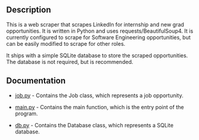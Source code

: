 ## Description

This is a web scraper that scrapes LinkedIn for internship and new grad opportunities. It is written in Python and uses requests/BeautifulSoup4. It is currently configured to scrape for Software Engineering opportunities, but can be easily modified to scrape for other roles.

It ships with a simple SQLite database to store the scraped opportunities. The database is not required, but is recommended.

## Documentation

- [job.py](job.html) - Contains the Job class, which represents a job opportunity.

- [main.py](main.html) - Contains the main function, which is the entry point of the program.

- [db.py](db.html) - Contains the Database class, which represents a SQLite database.
